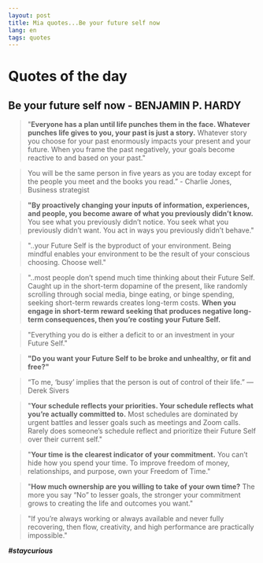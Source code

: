 ```yaml
---
layout: post
title: Mia quotes...Be your future self now
lang: en
tags: quotes
---
```


# Quotes of the day

##  Be your future self now - BENJAMIN P. HARDY


> "**Everyone has a plan until life punches them in the face. 
Whatever punches life gives to you, your past is just a story.**
Whatever story you choose for your past enormously impacts your present and your future. 
When you frame the past negatively, your goals become reactive to and based on your past."


> You will be the same person in five years as you are today except for the people you meet and the books you read.” - Charlie Jones, Business strategist


> **"By proactively changing your inputs of information, experiences, and people, you become aware of what you previously didn’t know.**
> You see what you previously didn’t notice. 
> You seek what you previously didn’t want. 
> You act in ways you previously didn’t behave."


> "..your Future Self is the byproduct of your environment. Being mindful enables your environment to be the result of your conscious choosing. Choose well."


> "..most people don’t spend much time thinking about their Future Self. Caught up in the short-term dopamine of the present, like randomly scrolling through social media, binge eating, or binge spending, seeking short-term rewards creates long-term costs. **When you engage in short-term reward seeking that produces negative long-term consequences, then you’re costing your Future Self.**

> "Everything you do is either a deficit to or an investment in your Future Self."

> **"Do you want your Future Self to be broke and unhealthy, or fit and free?"**

> “To me, ‘busy’ implies that the person is out of control of their life.” —Derek Sivers

> "**Your schedule reflects your priorities. Your schedule reflects what you’re actually committed to.** Most schedules are dominated by urgent battles and lesser goals such as meetings and Zoom calls. Rarely does someone’s schedule reflect and prioritize their Future Self over their current self."

> "**Your time is the clearest indicator of your commitment.** You can’t hide how you spend your time. To improve freedom of money, relationships, and purpose, own your Freedom of Time."

> "**How much ownership are you willing to take of your own time?** The more you say “No” to lesser goals, the stronger your commitment grows to creating the life and outcomes you want."

> "If you’re always working or always available and never fully recovering, then flow, creativity, and high performance are practically impossible."


_**#staycurious**_
